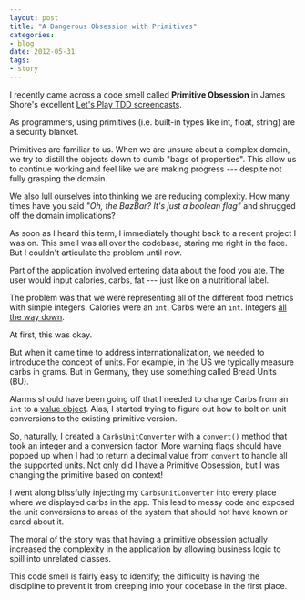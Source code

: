 ```yaml
---
layout: post
title: "A Dangerous Obsession with Primitives"
categories:
- blog
date: 2012-05-31
tags:
- story
---
```


I recently came across a code smell called **Primitive Obsession** in James Shore's 
excellent [Let's Play TDD screencasts][lptdd].

[lptdd]: http://jamesshore.com/Blog/Lets-Play

As programmers, using primitives (i.e. built-in types like int, float, string) are
a security blanket. 

Primitives are familiar to us. When we are unsure about a complex domain, we try to distill 
the objects down to dumb "bags of properties". This allow us to continue working and feel like 
we are making progress --- despite not fully grasping the domain. 

We also lull ourselves into thinking we are reducing complexity. How many times have you said 
_"Oh, the BazBar? It's just a boolean flag"_ and shrugged off the domain implications?

As soon as I heard this term, I immediately thought back to a recent project I was on. 
This smell was all over the codebase, staring me right in the face. But I couldn't articulate
the problem until now.

Part of the application involved entering data about the food you ate. The user would input 
calories, carbs, fat --- just like on a nutritional label.

The problem was that we were representing all of the different food metrics with simple integers.
Calories were an `int`. Carbs were an `int`. Integers [all the way down][all].

[all]: http://en.wikipedia.org/wiki/Turtles_all_the_way_down

At first, this was okay. 

But when it came time to address internationalization, we needed 
to introduce the concept of units. For example, in the US we typically measure carbs in grams. 
But in Germany, they use something called Bread Units (BU).

Alarms should have been going off that I needed to change Carbs from an `int` to a 
[value object][vo]. Alas, I started trying to figure out how to bolt on unit conversions to 
the existing primitive version.

[vo]: http://c2.com/cgi/wiki?ValueObject

So, naturally, I created a `CarbsUnitConverter` with a `convert()` method that took an integer and
a conversion factor. More warning flags should have popped up when I had to return a decimal value 
from `convert` to handle all the supported units. Not only did I have a Primitive Obsession, but I 
was changing the primitive based on context!

I went along blissfully injecting my `CarbsUnitConverter` into every place where we displayed 
carbs in the app. This lead to messy code and exposed the unit conversions to areas of the system
that should not have known or cared about it.

The moral of the story was that having a primitive obsession actually increased the complexity in 
the application by allowing business logic to spill into unrelated classes.

This code smell is fairly easy to identify; the difficulty is having the discipline to prevent it
from creeping into your codebase in the first place.